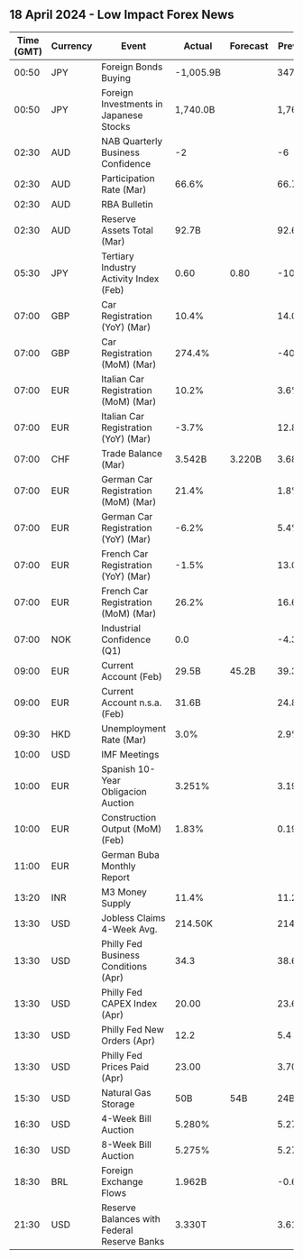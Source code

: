 ## 18 April 2024 - Low Impact Forex News

| Time (GMT) | Currency | Event | Actual | Forecast | Previous |
|------|----------|-------|--------|----------|----------|
| 00:50 | JPY | Foreign Bonds Buying | -1,005.9B |  | 347.9B |
| 00:50 | JPY | Foreign Investments in Japanese Stocks | 1,740.0B |  | 1,764.9B |
| 02:30 | AUD | NAB Quarterly Business Confidence | -2 |  | -6 |
| 02:30 | AUD | Participation Rate (Mar) | 66.6% |  | 66.7% |
| 02:30 | AUD | RBA Bulletin |  |  |  |
| 02:30 | AUD | Reserve Assets Total (Mar) | 92.7B |  | 92.6B |
| 05:30 | JPY | Tertiary Industry Activity Index (Feb) | 0.60 | 0.80 | -10.10 |
| 07:00 | GBP | Car Registration (YoY) (Mar) | 10.4% |  | 14.0% |
| 07:00 | GBP | Car Registration (MoM) (Mar) | 274.4% |  | -40.6% |
| 07:00 | EUR | Italian Car Registration (MoM) (Mar) | 10.2% |  | 3.6% |
| 07:00 | EUR | Italian Car Registration (YoY) (Mar) | -3.7% |  | 12.8% |
| 07:00 | CHF | Trade Balance (Mar) | 3.542B | 3.220B | 3.680B |
| 07:00 | EUR | German Car Registration (MoM) (Mar) | 21.4% |  | 1.8% |
| 07:00 | EUR | German Car Registration (YoY) (Mar) | -6.2% |  | 5.4% |
| 07:00 | EUR | French Car Registration (YoY) (Mar) | -1.5% |  | 13.0% |
| 07:00 | EUR | French Car Registration (MoM) (Mar) | 26.2% |  | 16.6% |
| 07:00 | NOK | Industrial Confidence (Q1) | 0.0 |  | -4.3 |
| 09:00 | EUR | Current Account (Feb) | 29.5B | 45.2B | 39.3B |
| 09:00 | EUR | Current Account n.s.a. (Feb) | 31.6B |  | 24.8B |
| 09:30 | HKD | Unemployment Rate (Mar) | 3.0% |  | 2.9% |
| 10:00 | USD | IMF Meetings |  |  |  |
| 10:00 | EUR | Spanish 10-Year Obligacion Auction | 3.251% |  | 3.190% |
| 10:00 | EUR | Construction Output (MoM) (Feb) | 1.83% |  | 0.19% |
| 11:00 | EUR | German Buba Monthly Report |  |  |  |
| 13:20 | INR | M3 Money Supply | 11.4% |  | 11.2% |
| 13:30 | USD | Jobless Claims 4-Week Avg. | 214.50K |  | 214.50K |
| 13:30 | USD | Philly Fed Business Conditions (Apr) | 34.3 |  | 38.6 |
| 13:30 | USD | Philly Fed CAPEX Index (Apr) | 20.00 |  | 23.60 |
| 13:30 | USD | Philly Fed New Orders (Apr) | 12.2 |  | 5.4 |
| 13:30 | USD | Philly Fed Prices Paid (Apr) | 23.00 |  | 3.70 |
| 15:30 | USD | Natural Gas Storage | 50B | 54B | 24B |
| 16:30 | USD | 4-Week Bill Auction | 5.280% |  | 5.270% |
| 16:30 | USD | 8-Week Bill Auction | 5.275% |  | 5.270% |
| 18:30 | BRL | Foreign Exchange Flows | 1.962B |  | -0.684B |
| 21:30 | USD | Reserve Balances with Federal Reserve Banks | 3.330T |  | 3.616T |
